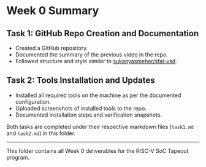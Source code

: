 # Week 0 Summary

## Task 1: GitHub Repo Creation and Documentation
- Created a GitHub repository.
- Documented the summary of the previous video in the repo.
- Followed structure and style similar to [sukanyasmeher/sfal-vsd](https://github.com/sukanyasmeher/sfal-vsd?tab=readme-ov-file#day-0---tools-installation).

## Task 2: Tools Installation and Updates
- Installed all required tools on the machine as per the documented configuration.
- Uploaded screenshots of installed tools to the repo.
- Documented installation steps and verification snapshots.

Both tasks are completed under their respective markdown files (`task1.md` and `task2.md`) in this folder.

---
This folder contains all Week 0 deliverables for the RISC-V SoC Tapeout program.

